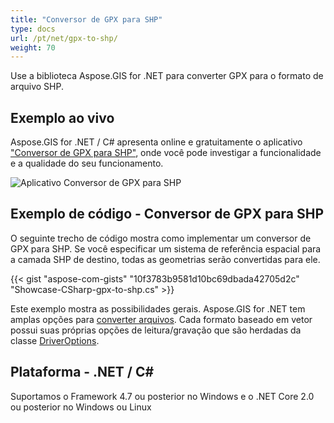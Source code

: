 ```yaml
---
title: "Conversor de GPX para SHP"
type: docs
url: /pt/net/gpx-to-shp/
weight: 70
---
```


Use a biblioteca Aspose.GIS for .NET para converter GPX para o formato de arquivo SHP.

## **Exemplo ao vivo**

Aspose.GIS for .NET / C# apresenta online e gratuitamente o aplicativo ["Conversor de GPX para SHP"](https://products.aspose.app/gis/conversion/gpx-to-shp), onde você pode investigar a funcionalidade e a qualidade do seu funcionamento.

![Aplicativo Conversor de GPX para SHP](conversion.png)

## **Exemplo de código - Conversor de GPX para SHP**

O seguinte trecho de código mostra como implementar um conversor de GPX para SHP. Se você especificar um sistema de referência espacial para a camada SHP de destino, todas as geometrias serão convertidas para ele. 

{{< gist "aspose-com-gists" "10f3783b9581d10bc69dbada42705d2c" "Showcase-CSharp-gpx-to-shp.cs" >}}

Este exemplo mostra as possibilidades gerais. Aspose.GIS for .NET tem amplas opções para [converter arquivos](https://docs.aspose.com/gis/net/vector-layers/). Cada formato baseado em vetor possui suas próprias opções de leitura/gravação que são herdadas da classe [DriverOptions](https://reference.aspose.com/gis/net/aspose.gis/driveroptions).

## **Plataforma - .NET / C#**

Suportamos o Framework 4.7 ou posterior no Windows e o .NET Core 2.0 ou posterior no Windows ou Linux
